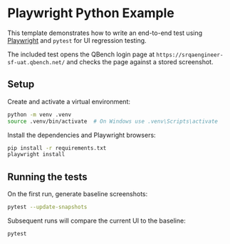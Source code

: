 # Playwright Python Example

This template demonstrates how to write an end-to-end test using [Playwright](https://playwright.dev/python) and `pytest` for UI regression testing.

The included test opens the QBench login page at `https://srqaengineer-sf-uat.qbench.net/` and checks the page against a stored screenshot.

## Setup

Create and activate a virtual environment:

```bash
python -m venv .venv
source .venv/bin/activate  # On Windows use .venv\Scripts\activate
```

Install the dependencies and Playwright browsers:

```bash
pip install -r requirements.txt
playwright install
```

## Running the tests

On the first run, generate baseline screenshots:

```bash
pytest --update-snapshots
```

Subsequent runs will compare the current UI to the baseline:

```bash
pytest
```
